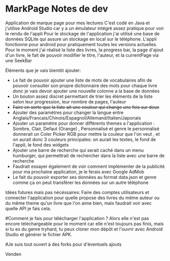 # MarkPage Notes de dev
Application de marque page pour mes lectures
C'est codé en Java et j'utilise Android Studio car y a un émulateur intégré assez pratique pour voir le rendu de l'appli
Pour le stockage de l'application j'ai utilisé une base de données SQLite qui assure un stockage en local sur le téléphone. 
L'appli fonctionne pour android pour pratiquement toutes les versions actuelles.
Pour le moment j'ai réalisé la liste des livres, la progress bar, la page d'ajout d'un livre, le fait de pouvoir modifier le titre, l'auteur, et la currentPage via une SeekBar

Éléments que je vais bientôt ajouter:
- Le fait de pouvoir ajouter une liste de mots de vocabulaires afin de pouvoir consulter son propre dictionnaire des mots pour chaque livre donc je vais devoir ajouter une nouvelle colonne a la base de données
- Un bouton assez discret permettant de trier les éléments de la liste selon leur progression, leur nombre de pages, l'auteur
- ~~Faire en sorte que la liste ait une couleur qui change une fois sur deux~~
- Ajouter des paramètres pour changer la langue entre Anglais/Francais/Chinois/Espagnol/Allemand/Italien/Japonais
- Ajouter un paramètre pour donner différents themes a l'application : Sombre, Clair, Defaut (Orange) , Personnalisé et genre le personnalisé donnerait un Coler Picker RGB pour mettre la couleur que l'on veut , et on aurait donc 3 couleurs principales:
on aurait les textes, le fond de l'appli, le fond des widgets 
- Ajouter une barre de recherche qui serait caché dans un menu humburger, qui permettrait de rechercher dans la liste avec une barre de recherche 
- Faudrait essayer également de voir comment implémenter de la publicité pour ma prochaine application, je le ferais avec Google AdMob
- Le fait du pouvoir exporter ses données au format data.json et genre comme ça on peut transférer les données sur un autre téléphone


Idées futures mais pas nécéssaires: 
Faire des comptes utilisateurs et connecter l'application pour quelle propose des livres du même auteur ou du même theme qu'un livre que l'on aime bien, mais faudrait voir avec quelle API je fais cela.

#Comment je fais pour télécharger l'application ?
Alors elle n'est pas encore téléchargeable pour le moment car elle n'est toujours pas finis, mais si tu es du genre tryhard, tu peux cloner mon dépôt et l'ouvrir avec Android Studio et générer le fichier APK.

#Je suis tout ouvert à des forks pour d'éventuels ajouts

Venden
